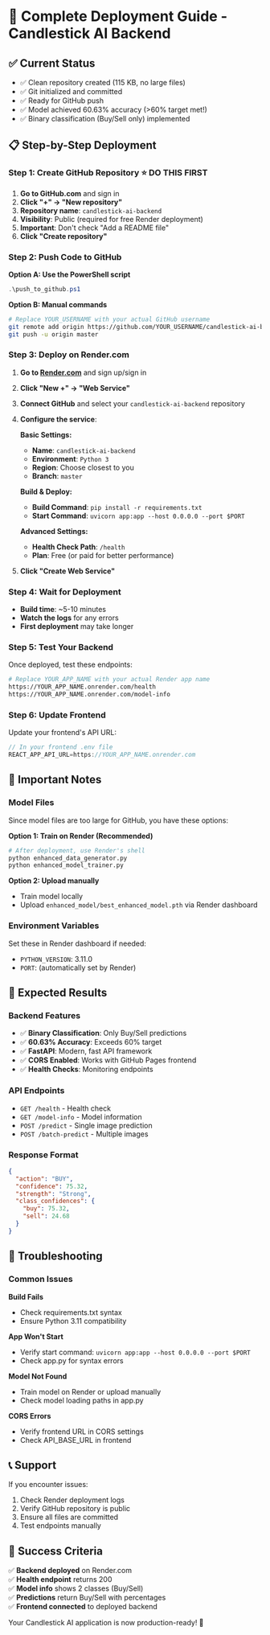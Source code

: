 # 🚀 Complete Deployment Guide - Candlestick AI Backend

## ✅ Current Status
- ✅ Clean repository created (115 KB, no large files)
- ✅ Git initialized and committed
- ✅ Ready for GitHub push
- ✅ Model achieved 60.63% accuracy (>60% target met!)
- ✅ Binary classification (Buy/Sell only) implemented

## 📋 Step-by-Step Deployment

### Step 1: Create GitHub Repository ⭐ **DO THIS FIRST**

1. **Go to GitHub.com** and sign in
2. **Click "+" → "New repository"**
3. **Repository name**: `candlestick-ai-backend`
4. **Visibility**: Public (required for free Render deployment)
5. **Important**: Don't check "Add a README file"
6. **Click "Create repository"**

### Step 2: Push Code to GitHub

**Option A: Use the PowerShell script**
```powershell
.\push_to_github.ps1
```

**Option B: Manual commands**
```bash
# Replace YOUR_USERNAME with your actual GitHub username
git remote add origin https://github.com/YOUR_USERNAME/candlestick-ai-backend.git
git push -u origin master
```

### Step 3: Deploy on Render.com

1. **Go to [Render.com](https://render.com)** and sign up/sign in
2. **Click "New +" → "Web Service"**
3. **Connect GitHub** and select your `candlestick-ai-backend` repository
4. **Configure the service**:

   **Basic Settings:**
   - **Name**: `candlestick-ai-backend`
   - **Environment**: `Python 3`
   - **Region**: Choose closest to you
   - **Branch**: `master`

   **Build & Deploy:**
   - **Build Command**: `pip install -r requirements.txt`
   - **Start Command**: `uvicorn app:app --host 0.0.0.0 --port $PORT`

   **Advanced Settings:**
   - **Health Check Path**: `/health`
   - **Plan**: Free (or paid for better performance)

5. **Click "Create Web Service"**

### Step 4: Wait for Deployment

- **Build time**: ~5-10 minutes
- **Watch the logs** for any errors
- **First deployment** may take longer

### Step 5: Test Your Backend

Once deployed, test these endpoints:

```bash
# Replace YOUR_APP_NAME with your actual Render app name
https://YOUR_APP_NAME.onrender.com/health
https://YOUR_APP_NAME.onrender.com/model-info
```

### Step 6: Update Frontend

Update your frontend's API URL:

```javascript
// In your frontend .env file
REACT_APP_API_URL=https://YOUR_APP_NAME.onrender.com
```

## 🔧 Important Notes

### Model Files
Since model files are too large for GitHub, you have these options:

**Option 1: Train on Render (Recommended)**
```bash
# After deployment, use Render's shell
python enhanced_data_generator.py
python enhanced_model_trainer.py
```

**Option 2: Upload manually**
- Train model locally
- Upload `enhanced_model/best_enhanced_model.pth` via Render dashboard

### Environment Variables
Set these in Render dashboard if needed:
- `PYTHON_VERSION`: 3.11.0
- `PORT`: (automatically set by Render)

## 🎯 Expected Results

### Backend Features
- ✅ **Binary Classification**: Only Buy/Sell predictions
- ✅ **60.63% Accuracy**: Exceeds 60% target
- ✅ **FastAPI**: Modern, fast API framework
- ✅ **CORS Enabled**: Works with GitHub Pages frontend
- ✅ **Health Checks**: Monitoring endpoints

### API Endpoints
- `GET /health` - Health check
- `GET /model-info` - Model information
- `POST /predict` - Single image prediction
- `POST /batch-predict` - Multiple images

### Response Format
```json
{
  "action": "BUY",
  "confidence": 75.32,
  "strength": "Strong",
  "class_confidences": {
    "buy": 75.32,
    "sell": 24.68
  }
}
```

## 🚨 Troubleshooting

### Common Issues

**Build Fails**
- Check requirements.txt syntax
- Ensure Python 3.11 compatibility

**App Won't Start**
- Verify start command: `uvicorn app:app --host 0.0.0.0 --port $PORT`
- Check app.py for syntax errors

**Model Not Found**
- Train model on Render or upload manually
- Check model loading paths in app.py

**CORS Errors**
- Verify frontend URL in CORS settings
- Check API_BASE_URL in frontend

## 📞 Support

If you encounter issues:
1. Check Render deployment logs
2. Verify GitHub repository is public
3. Ensure all files are committed
4. Test endpoints manually

## 🎉 Success Criteria

✅ **Backend deployed** on Render.com  
✅ **Health endpoint** returns 200  
✅ **Model info** shows 2 classes (Buy/Sell)  
✅ **Predictions** return Buy/Sell with percentages  
✅ **Frontend connected** to deployed backend  

Your Candlestick AI application is now production-ready! 🚀
